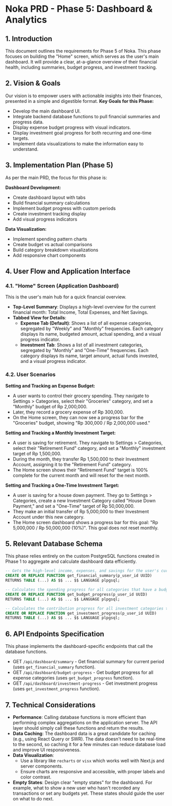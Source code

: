 # Noka PRD - Phase 5: Dashboard & Analytics

## 1. Introduction
This document outlines the requirements for Phase 5 of Noka. This phase focuses on building the "Home" screen, which serves as the user's main dashboard. It will provide a clear, at-a-glance overview of their financial health, including summaries, budget progress, and investment tracking.

## 2. Vision & Goals
Our vision is to empower users with actionable insights into their finances, presented in a simple and digestible format.
**Key Goals for this Phase:**
- Develop the main dashboard UI.
- Integrate backend database functions to pull financial summaries and progress data.
- Display expense budget progress with visual indicators.
- Display investment goal progress for both recurring and one-time targets.
- Implement data visualizations to make the information easy to understand.

## 3. Implementation Plan (Phase 5)
As per the main PRD, the focus for this phase is:

**Dashboard Development:**
- Create dashboard layout with tabs
- Build financial summary calculations
- Implement budget progress with custom periods
- Create investment tracking display
- Add visual progress indicators

**Data Visualization:**
- Implement spending pattern charts
- Create budget vs actual comparisons
- Build category breakdown visualizations
- Add responsive chart components

## 4. User Flow and Application Interface

### 4.1. "Home" Screen (Application Dashboard)
This is the user's main hub for a quick financial overview.
- **Top-Level Summary**: Displays a high-level overview for the current financial month: Total Income, Total Expenses, and Net Savings.
- **Tabbed View for Details**:
  - **Expense Tab (Default)**: Shows a list of all expense categories, segregated by "Weekly" and "Monthly" frequencies. Each category displays its name, budgeted amount, actual spending, and a visual progress indicator.
  - **Investment Tab**: Shows a list of all investment categories, segregated by "Monthly" and "One-Time" frequencies. Each category displays its name, target amount, actual funds invested, and a visual progress indicator.

### 4.2. User Scenarios

**Setting and Tracking an Expense Budget:**
- A user wants to control their grocery spending. They navigate to Settings > Categories, select their "Groceries" category, and set a "Monthly" budget of Rp 2,000,000.
- Later, they record a grocery expense of Rp 300,000.
- On the Home screen, they can now see a progress bar for the "Groceries" budget, showing "Rp 300,000 / Rp 2,000,000 used."

**Setting and Tracking a Monthly Investment Target:**
- A user is saving for retirement. They navigate to Settings > Categories, select their "Retirement Fund" category, and set a "Monthly" investment target of Rp 1,500,000.
- During the month, they transfer Rp 1,500,000 to their Investment Account, assigning it to the "Retirement Fund" category.
- The Home screen shows their "Retirement Fund" target is 100% complete for the current month and will reset for the next month.

**Setting and Tracking a One-Time Investment Target:**
- A user is saving for a house down payment. They go to Settings > Categories, create a new Investment Category called "House Down Payment," and set a "One-Time" target of Rp 50,000,000.
- They make an initial transfer of Rp 5,000,000 to their Investment Account under this new category.
- The Home screen dashboard shows a progress bar for this goal: "Rp 5,000,000 / Rp 50,000,000 (10%)". This goal does not reset monthly.

## 5. Relevant Database Schema
This phase relies entirely on the custom PostgreSQL functions created in Phase 1 to aggregate and calculate dashboard data efficiently.

```sql
-- Gets the high-level income, expenses, and savings for the user's current financial period.
CREATE OR REPLACE FUNCTION get_financial_summary(p_user_id UUID)
RETURNS TABLE (...) AS $$ ... $$ LANGUAGE plpgsql;

-- Calculates the spending progress for all categories that have a budget.
CREATE OR REPLACE FUNCTION get_budget_progress(p_user_id UUID)
RETURNS TABLE (...) AS $$ ... $$ LANGUAGE plpgsql;

-- Calculates the contribution progress for all investment categories that have a target.
CREATE OR REPLACE FUNCTION get_investment_progress(p_user_id UUID)
RETURNS TABLE (...) AS $$ ... $$ LANGUAGE plpgsql;
```

## 6. API Endpoints Specification
This phase implements the dashboard-specific endpoints that call the database functions.

- GET `/api/dashboard/summary` - Get financial summary for current period (uses `get_financial_summary` function).
- GET `/api/dashboard/budget-progress` - Get budget progress for all expense categories (uses `get_budget_progress` function).
- GET `/api/dashboard/investment-progress` - Get investment progress (uses `get_investment_progress` function).

## 7. Technical Considerations
- **Performance**: Calling database functions is more efficient than performing complex aggregations on the application server. The API layer should simply call these functions and return the results.
- **Data Caching**: The dashboard data is a great candidate for caching (e.g., using React Query or SWR). The data doesn't need to be real-time to the second, so caching it for a few minutes can reduce database load and improve UI responsiveness.
- **Data Visualization**:
    - Use a library like `recharts` or `visx` which works well with Next.js and server components.
    - Ensure charts are responsive and accessible, with proper labels and color contrast.
- **Empty States**: Design clear "empty states" for the dashboard. For example, what to show a new user who hasn't recorded any transactions or set any budgets yet. These states should guide the user on what to do next. 
